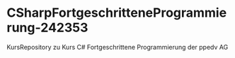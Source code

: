 # CSharpFortgeschritteneProgrammierung-242353
KursRepository zu Kurs C# Fortgeschrittene Programmierung der ppedv AG

